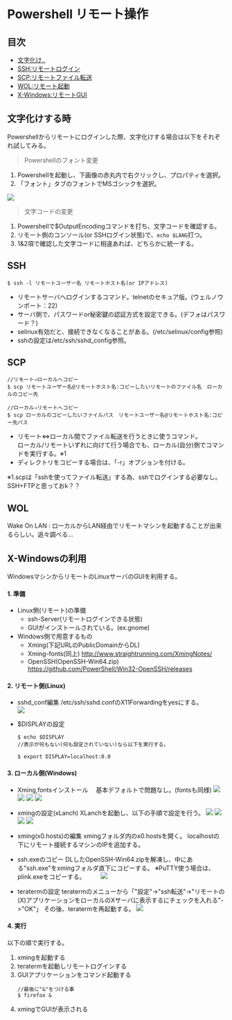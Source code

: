# Powershell リモート操作
## 目次
- [文字化け..](#文字化けする時)
- [SSH:リモートログイン](#SSH)
- [SCP:リモートファイル転送](#SCP)
- [WOL:リモート起動](#WOL)
- [X-Windows:リモートGUI](#X-Windowsの利用)

## 文字化けする時
Powershellからリモートにログインした際、文字化けする場合は以下をそれぞれ試してみる。  

> Powershellのフォント変更
1. Powershellを起動し、下画像の赤丸内で右クリックし、プロパティを選択。  
2. 「フォント」タブのフォントでMSゴシックを選択。

![](./pic/powershell.jpg)


> 文字コードの変更
1. Powershellで$OutputEncodingコマンドを打ち、文字コードを確認する。
2. リモート側のコンソール(or SSHログイン状態)で、```echo $LANG```打つ。
3. 1&2項で確認した文字コードに相違あれば、どちらかに統一する。    


## SSH
```shell
$ ssh -l リモートユーザー名 リモートホスト名(or IPアドレス)
```
- リモートサーバへログインするコマンド。telnetのセキュア版。(ウェルノウンポート：22)  
- サーバ側で、パスワードor秘密鍵の認証方式を設定できる。(デフォはパスワード？)　
- selinux有効だと、接続できなくなることがある。(/etc/selinux/config参照)
- sshの設定は/etc/ssh/sshd_config参照。
  
## SCP
```shell
//リモート⇒ローカルへコピー
$ scp リモートユーザー名@リモートホスト名:コピーしたいリモートのファイル名　ローカルのコピー先

//ローカル⇒リモートへコピー
$ scp ローカルのコピーしたいファイルパス　リモートユーザー名@リモートホスト名:コピー先パス
```
- リモート⇔ローカル間でファイル転送を行うときに使うコマンド。  
ローカル/リモートいずれに向けて行う場合でも、ローカル(自分)側でコマンドを実行する。※1
- ディレクトリをコピーする場合は、「-r」オプションを付ける。

※1.scpは「sshを使ってファイル転送」する為、sshでログインする必要なし。SSH+FTPと思っておk？？

## WOL
Wake On LAN : ローカルからLAN経由でリモートマシンを起動することが出来るらしい。追々調べる...

## X-Windowsの利用
WindowsマシンからリモートのLinuxサーバのGUIを利用する。
#### 1. 準備
- Linux側(リモート)の準備
   - ssh-Server(リモートログインできる状態)
   - GUIがインストールされている。(ex.gnome)
- Windows側で用意するもの
   - Xming(下記URLのPublicDomainからDL)
   - Xming-fonts(同上)
    http://www.straightrunning.com/XmingNotes/
   - OpenSSH(OpenSSH-Win64.zip)
   https://github.com/PowerShell/Win32-OpenSSH/releases
#### 2. リモート側(Linux)
- sshd_conf編集
  /etc/ssh/sshd.confのX11Forwardingをyesにする。  
![](pic/sshd_conf.jpg)

- $DISPLAYの設定
  ```shell
  $ echo $DISPLAY
  //表示が何もない(何も設定されていない)なら以下を実行する。

  $ export DISPLAY=localhost:0.0
  ```

#### 3. ローカル側(Windows)
- Xming,fontsインストール
　基本デフォルトで問題なし。(fontsも同様)
   ![](pic/xming.jpg)
   ![](pic/xming1.jpg)
   ![](pic/xming2.jpg)
   ![](pic/xming3.jpg)  

- xmingの設定(xLanch)
  XLanchを起動し、以下の手順で設定を行う。
  ![](pic/xlanch1.jpg)
  ![](pic/xlanch2.jpg)
  ![](pic/xlanch3.jpg)
  ![](pic/xlanch4.jpg)

- xming(x0.hosts)の編集
  xmingフォルダ内のx0.hostsを開く。
  localhostの下にリモート接続するマシンのIPを追加する。

- ssh.exeのコピー
  DLしたOpenSSH-Win64.zipを解凍し、中にある"ssh.exe"をxmingフォルダ直下にコピーする。
  ※PuTTY使う場合は、plink.exeをコピーする。
　
　![](pic/xming.4.jpg)

- teratermの設定
  teratermのメニューから「"設定"->"ssh転送"->"リモートの(X)アプリケーションをローカルのXサーバに表示するにチェックを入れる"->"OK"」
  その後、teratermを再起動する。
  ![](pic/teraterm.jpg)

#### 4. 実行
以下の順で実行する。
1. xmingを起動する
2. teratermを起動しリモートログインする
3. GUIアプリケーションをコマンド起動する
   ```shell
   //最後に"&"をつける事
   $ firefox &
   ```
4. xmingでGUIが表示される